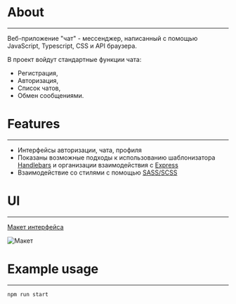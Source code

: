 # About

---

Веб-приложение "чат" - мессенджер, написанный с помощью JavaScript, Typescript, CSS и API браузера.

В проект войдут стандартные функции чата:

- Регистрация,
- Авторизация,
- Список чатов,
- Обмен сообщениями.

# Features

---

- Интерфейсы авторизации, чата, профиля
- Показаны возможные подходы к использованию шаблонизатора [Handlebars](https://handlebarsjs.com/) и организации взаимодействия с [Express](https://expressjs.com/ru/)
- Взаимодействие со стилями с помощью [SASS/SCSS](https://sass-scss.ru/guide/)

# UI

---

[Макет интерфейса](https://www.figma.com/file/jF5fFFzgGOxQeB4CmKWTiE/Chat_external_link?node-id=0%3A1&t=nn9jRgjBEC7bquDL-0)

![Макет](https://i.ibb.co/kXTwQjp/image-2023-03-12-14-58-18.png)

# Example usage

---

```shell
npm run start

```
